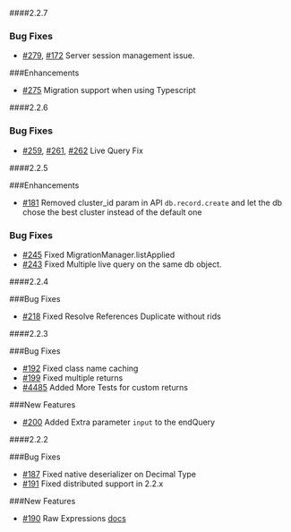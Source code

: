 ####2.2.7

### Bug Fixes

* [#279](https://github.com/orientechnologies/orientjs/issues/279), [#172](https://github.com/orientechnologies/orientjs/issues/172) Server session management issue.

###Enhancements

* [#275](https://github.com/orientechnologies/orientjs/issues/275) Migration support when using Typescript

####2.2.6

### Bug Fixes

* [#259](https://github.com/orientechnologies/orientjs/issues/259), [#261](https://github.com/orientechnologies/orientjs/issues/261), [#262](https://github.com/orientechnologies/orientjs/issues/262) Live Query Fix

####2.2.5

###Enhancements

* [#181](https://github.com/orientechnologies/orientjs/issues/181) Removed cluster_id param in API `db.record.create` and let the db chose the best cluster instead of the default one

### Bug Fixes

* [#245](https://github.com/orientechnologies/orientjs/issues/245) Fixed MigrationManager.listApplied
* [#243](https://github.com/orientechnologies/orientjs/issues/243) Fixed Multiple live query on the same db object.

####2.2.4

###Bug Fixes

* [#218](https://github.com/orientechnologies/orientjs/issues/218) Fixed Resolve References Duplicate without rids

####2.2.3

###Bug Fixes

* [#192](https://github.com/orientechnologies/orientjs/issues/192) Fixed class name caching
* [#199](https://github.com/orientechnologies/orientjs/issues/199) Fixed multiple returns
* [#4485](https://github.com/orientechnologies/orientdb/issues/4485) Added More Tests for custom returns
 
###New Features

* [#200](https://github.com/orientechnologies/orientjs/issues/200) Added Extra parameter `input` to the endQuery

####2.2.2

###Bug Fixes

* [#187](https://github.com/orientechnologies/orientjs/issues/187) Fixed native deserializer on Decimal Type
* [#191](https://github.com/orientechnologies/orientjs/issues/191) Fixed distributed support in 2.2.x

###New Features

* [#190](https://github.com/orientechnologies/orientjs/pull/190) Raw Expressions [docs](https://github.com/orientechnologies/orientdb-docs/blob/master/OrientJS-Query-Insert.md#raw-expressions)
